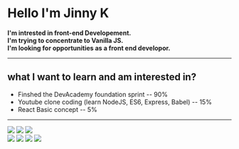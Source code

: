 # Hello I'm Jinny K

**I'm intrested in front-end Developement.<br>
I'm trying to concentrate to Vanilla JS.<br>
I'm looking for opportunities as a front end developor.**<br>

---

## what I want to learn and am interested in? 
- Finshed the DevAcademy foundation sprint -- 90% <br>
- Youtube clone coding (learn NodeJS, ES6, Express, Babel) -- 15%<br>
- React Basic concept -- 5%

---

<div>
<img src="https://img.shields.io/badge/JavaScript-yellow?style=for-the-badge&logo=JavaScript&logoColor=white">
<img src="https://img.shields.io/badge/CSS-blue?style=for-the-badge&logo=CSS3&logoColor=white">
<img src="https://img.shields.io/badge/HTML5-red?style=for-the-badge&logo=HTML5&logoColor=white">
</div>
<div>
<a href="https://www.linkedin.com/in/jinhee-kim-b336aa183/" target="_blank"><img src="https://img.shields.io/badge/-LinkedIn-blue?style=flat-square&logo=Linkedin&logoColor=white&link=https://www.linkedin.com/in/jinhee-kim-b336aa183/"></a>
<a href="https://twitter.com/jinnyk015/" target="_blank"><img src="https://img.shields.io/badge/-Twitter-7a68cc?style=flat-square&logo=Twitter&logoColor=white&link=https://twitter.com/jinnyk015/"></a>
<a href="https://vedaforest@gmail.com" target="_blank"><img src="https://img.shields.io/badge/Gmail-red?style=flat-square&logo=Gmail&logoColor=white&link=https://vedaforest@gmail.com"></a>
<a href="https://jinnyk.medium.com/" target="_blank"><img src="https://img.shields.io/badge/Study Blog-FF9D00?style=flat-square&logo=Medium&logoColor=white&link=https://jinnyk015.github.io/JinnyK015/"></a>
</div>
